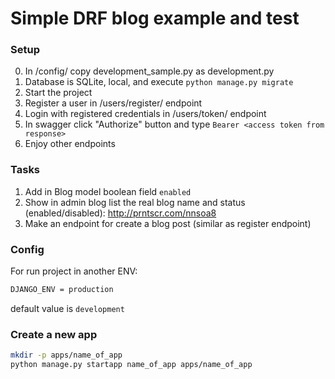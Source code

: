 # Simple DRF blog example and test

### Setup

0. In /config/ copy development_sample.py as development.py
1. Database is SQLite, local, and execute ```python manage.py migrate```
2. Start the project
3. Register a user in /users/register/ endpoint
4. Login with registered credentials in /users/token/ endpoint
5. In swagger click "Authorize" button and type ```Bearer <access token from response>```
6. Enjoy other endpoints

### Tasks

1. Add in Blog model boolean field ```enabled```
2. Show in admin blog list the real blog name and status (enabled/disabled): http://prntscr.com/nnsoa8
3. Make an endpoint for create a blog post (similar as register endpoint)


### Config

For run project in another ENV:

```bash
DJANGO_ENV = production
```

default value is ```development```


### Create a new app

```bash
mkdir -p apps/name_of_app
python manage.py startapp name_of_app apps/name_of_app
```
